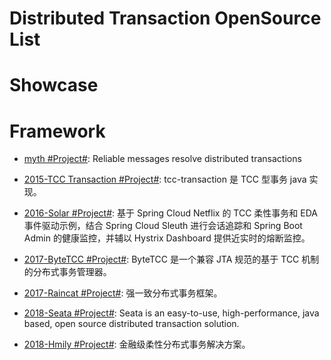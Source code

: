 # Distributed Transaction OpenSource List

# Showcase

# Framework

- [myth #Project#](https://github.com/dromara/myth): Reliable messages resolve distributed transactions

- [2015-TCC Transaction #Project#](https://github.com/changmingxie/tcc-transaction): tcc-transaction 是 TCC 型事务 java 实现。

- [2016-Solar #Project#](https://github.com/prontera/spring-cloud-rest-tcc): 基于 Spring Cloud Netflix 的 TCC 柔性事务和 EDA 事件驱动示例，结合 Spring Cloud Sleuth 进行会话追踪和 Spring Boot Admin 的健康监控，并辅以 Hystrix Dashboard 提供近实时的熔断监控。

- [2017-ByteTCC #Project#](https://github.com/liuyangming/ByteTCC): ByteTCC 是一个兼容 JTA 规范的基于 TCC 机制的分布式事务管理器。

- [2017-Raincat #Project#](https://github.com/dromara/raincat): 强一致分布式事务框架。

- [2018-Seata #Project#](https://github.com/seata/Seata): Seata is an easy-to-use, high-performance, java based, open source distributed transaction solution.

- [2018-Hmily #Project#](https://github.com/dromara/hmily): 金融级柔性分布式事务解决方案。

